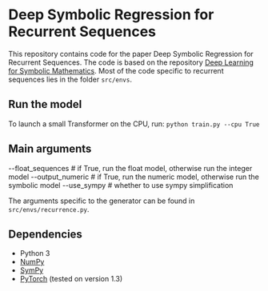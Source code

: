 # Deep Symbolic Regression for Recurrent Sequences

This repository contains code for the paper Deep Symbolic Regression for Recurrent Sequences.
The code is based on the repository [Deep Learning for Symbolic Mathematics](https://github.com/facebookresearch/SymbolicMathematics).
Most of the code specific to recurrent sequences lies in the folder ```src/envs```.

## Run the model

To launch a small Transformer on the CPU, run:
```python train.py --cpu True```

## Main arguments

--float_sequences		# if True, run the float model, otherwise run the integer model
--output_numeric		# if True, run the numeric model, otherwise run the symbolic model
--use_sympy 			# whether to use sympy simplification

The arguments specific to the generator can be found in ```src/envs/recurrence.py```.

## Dependencies

- Python 3
- [NumPy](http://www.numpy.org/)
- [SymPy](https://www.sympy.org/)
- [PyTorch](http://pytorch.org/) (tested on version 1.3)
